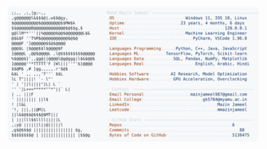 <picture>
  <source srcset="https://raw.githubusercontent.com/mmazinjameel/mmazinjameel/main/dark_mode.svg?v=1741654004" media="(prefers-color-scheme: dark)">
  <img src="https://raw.githubusercontent.com/mmazinjameel/mmazinjameel/main/light_mode.svg?v=1741654004">
</picture>
